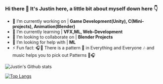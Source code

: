 ### Hi there 👋 It's Justin here, a little bit about myself down here 👇


<!--
**07Apollo07/07Apollo07** is a ✨ _special_ ✨ repository because its `README.md` (this file) appears on your GitHub profile.
Here are some ideas to get you started:
-->

- 🔭 I’m currently working on | **Game Development(Unity), C(Mini-projects), Animation(Blender)**
- 🌱 I’m currently learning | **VFX,ML, Web-Development**
- 👯 I’m looking to collaborate on | **Blender Projects**
- 🤔 I’m looking for help with | **ML**
- ⚡ Fun fact: 🎧🎹 There is a pattern 🎵 in  Everything and Everyone 🎶 and music helps you to pick out Patterns 🎹🎧
<!--
- 💬 Ask me about | **
- 📫 How to reach me:
- 😄 Pronouns:
-->



![Justin's Github stats](https://github-readme-stats.vercel.app/api?username=07Apollo07&count_private=true&show_icons=true&theme=algolia)

[![Top Langs](https://github-readme-stats.vercel.app/api/top-langs/?username=07Apollo07&layout=compact&show_icons=true&theme=algolia)](https://github.com/07Apollo07/github-readme-stats)
